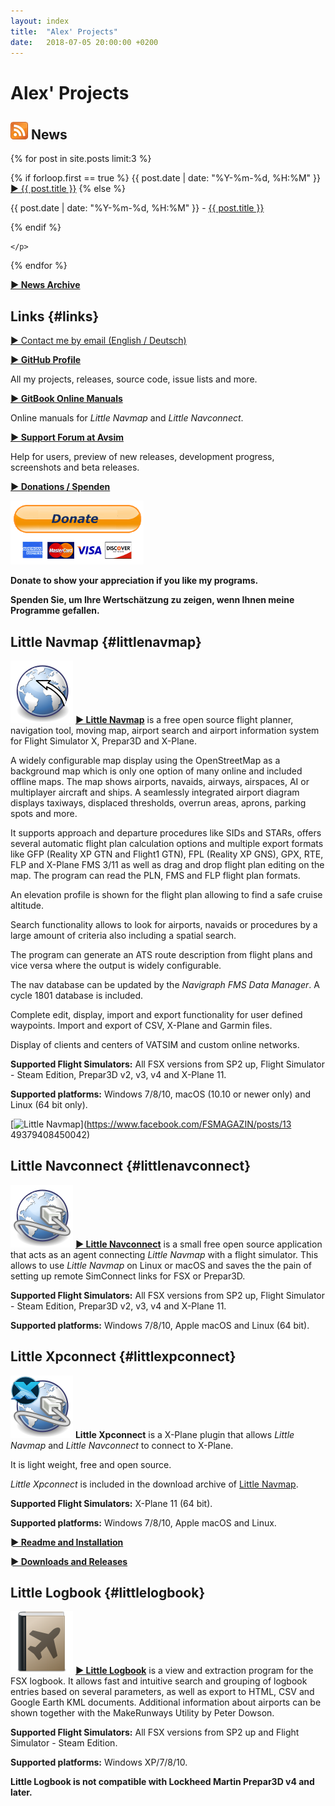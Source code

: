```yaml
---
layout: index
title:  "Alex' Projects"
date:   2018-07-05 20:00:00 +0200
---
```


# Alex' Projects

## [![RSS Feed](assets/images/feed.png)](/feed.xml) News
<p>
  {% for post in site.posts limit:3 %}
    <p>
  {% if forloop.first == true %}
      <span class="bold">{{ post.date | date: "%Y-%m-%d, %H:%M" }} <a href="{{ site.baseurl }}{{ post.url }}"><span class="bold">► {{ post.title }}</span></a></span>
    {% else %}
      <p>{{ post.date | date: "%Y-%m-%d, %H:%M" }} - <a href="{{ site.baseurl }}{{ post.url }}">{{ post.title }}</a></p>
    {% endif %}

    </p>
  {% endfor %}
</p>

[**► News Archive**](archive.html)

## Links {#links}

<a href="albar 965 AT mail box DOT org"
   rel="nofollow"
   onclick="this.href='mailto:' + 'albar' + '965' + '@' + 'mailbox' + '.' + 'org'"
   onmouseleave="this.href='albar 965 AT mail box DOT org'"><span class="bold">► Contact me by email (English / Deutsch)</span></a>

[**► GitHub Profile**](https://github.com/albar965)

All my projects, releases, source code, issue lists and more.

[**► GitBook Online Manuals**](https://legacy.gitbook.com/@albar965)

Online manuals for _Little Navmap_ and _Little Navconnect_.

[**► Support Forum at Avsim**](https://www.avsim.com/forum/780-little-navmap-little-navconnect-little-logbook-support-forum)

Help for users, preview of new releases, development progress, screenshots and beta releases.

[**► Donations / Spenden**](donate.html)

[![Donate](assets/images/donate.png)](donate.html)

**Donate to show your appreciation if you like my programs.**

**Spenden Sie, um Ihre Wertschätzung zu zeigen, wenn Ihnen meine Programme gefallen.**

## Little Navmap {#littlenavmap}

[![Little Navmap](assets/images/navroute.png)](littlenavmap.html) [**► Little
Navmap**](littlenavmap.html) is a free open source flight planner, navigation tool, moving map,
airport search and airport information system for Flight Simulator X, Prepar3D and X-Plane.

A widely configurable map display using the OpenStreetMap as a background map which is only one
option of many online and included offline maps. The map shows airports, navaids, airways,
airspaces, AI or multiplayer aircraft and ships. A seamlessly integrated airport diagram displays
taxiways, displaced thresholds, overrun areas, aprons, parking spots and more.

It supports approach and departure procedures like SIDs and STARs, offers several automatic flight
plan calculation options and multiple export formats like GFP \(Reality XP GTN and Flight1 GTN\),
FPL \(Reality XP GNS\), GPX, RTE, FLP and X-Plane FMS 3/11 as well as
drag and drop flight plan editing on the map. The program can read the PLN, FMS and FLP flight plan
formats.

An elevation profile is shown for the flight plan allowing to find a safe cruise altitude.

Search functionality allows to look for airports, navaids or procedures by a large amount of
criteria also including a spatial search.

The program can generate an ATS route description from flight plans and vice versa where the output is widely configurable.

The nav database can be updated by the _Navigraph FMS Data Manager_. A cycle 1801 database is included.

Complete edit, display, import and export functionality for user defined waypoints.
Import and export of CSV, X-Plane and Garmin files.

Display of clients and centers of VATSIM and custom online networks.

**Supported Flight Simulators:** All FSX versions from SP2 up, Flight Simulator - Steam Edition,
Prepar3D v2, v3, v4 and X-Plane 11.

**Supported platforms:** Windows 7/8/10, macOS \(10.10 or newer only\) and Linux \(64 bit only\).

[![Little
Navmap](assets/images/Tipp_FSMagazin_D_Neu_2014_50.png)](https://www.facebook.com/FSMAGAZIN/posts/13
49379408450042)


## Little Navconnect {#littlenavconnect}

[![Little Navconnect](assets/images/navconnect.png)](littlenavconnect.html) [**► Little
Navconnect**](littlenavconnect.html) is a
small free open source application that acts as an agent connecting *Little Navmap* with a flight
simulator. This allows to use *Little Navmap*
on Linux or macOS and saves the the pain of setting up remote SimConnect links for FSX or Prepar3D.

**Supported Flight Simulators:** All FSX versions from SP2 up, Flight Simulator - Steam Edition,
Prepar3D v2, v3, v4 and X-Plane 11.

**Supported platforms:** Windows 7/8/10, Apple macOS and Linux \(64 bit\).

## Little Xpconnect {#littlexpconnect}

![Little Xpconnect](assets/images/xpnavconnect.png) **Little Xpconnect** is a X-Plane plugin that
allows *Little Navmap* and *Little Navconnect* to connect to X-Plane.

It is light weight, free and open source.

*Little Xpconnect* is included in the download archive of [Little Navmap](littlenavmap.html).

**Supported Flight Simulators:** X-Plane 11 \(64 bit\).

**Supported platforms:** Windows 7/8/10, Apple macOS and Linux.

[**► Readme and
Installation**](https://github.com/albar965/littlexpconnect/blob/release/1.0/README.txt)

[**► Downloads and Releases**](https://github.com/albar965/littlexpconnect/releases)

## Little Logbook {#littlelogbook}

[![Little Logbook](assets/images/logbook.png)](littlelogbook.html) [**► Little
Logbook**](littlelogbook.html) is a view and extraction program
for the FSX logbook. It allows fast and intuitive search and grouping of logbook entries based on
several parameters, as well as export to HTML,
CSV and Google Earth KML documents. Additional information about airports can be shown together
with the MakeRunways Utility by Peter Dowson.

**Supported Flight Simulators:** All FSX versions from SP2 up and Flight Simulator - Steam Edition.

**Supported platforms:** Windows XP/7/8/10.

**Little Logbook is not compatible with Lockheed Martin Prepar3D v4 and later.**

